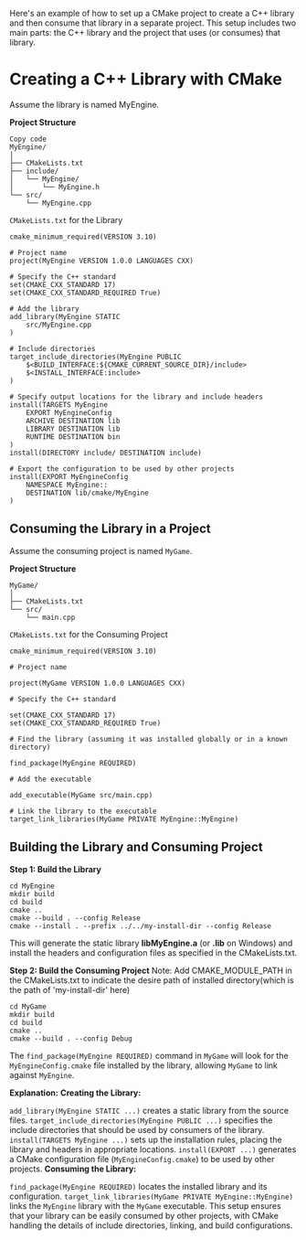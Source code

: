 Here's an example of how to set up a CMake project to create a C++ library and then consume that library in a separate project. This setup includes two main parts: the C++ library and the project that uses (or consumes) that library.

# Creating a C++ Library with CMake

Assume the library is named MyEngine.

**Project Structure**

```
Copy code
MyEngine/
│
├── CMakeLists.txt
├── include/
│   └── MyEngine/
│       └── MyEngine.h
└── src/
    └── MyEngine.cpp
```

`CMakeLists.txt` for the Library

```
cmake_minimum_required(VERSION 3.10)

# Project name
project(MyEngine VERSION 1.0.0 LANGUAGES CXX)

# Specify the C++ standard
set(CMAKE_CXX_STANDARD 17)
set(CMAKE_CXX_STANDARD_REQUIRED True)

# Add the library
add_library(MyEngine STATIC
    src/MyEngine.cpp
)

# Include directories
target_include_directories(MyEngine PUBLIC
    $<BUILD_INTERFACE:${CMAKE_CURRENT_SOURCE_DIR}/include>
    $<INSTALL_INTERFACE:include>
)

# Specify output locations for the library and include headers
install(TARGETS MyEngine
    EXPORT MyEngineConfig
    ARCHIVE DESTINATION lib
    LIBRARY DESTINATION lib
    RUNTIME DESTINATION bin
)
install(DIRECTORY include/ DESTINATION include)

# Export the configuration to be used by other projects
install(EXPORT MyEngineConfig
    NAMESPACE MyEngine::
    DESTINATION lib/cmake/MyEngine
)
```

## Consuming the Library in a Project

Assume the consuming project is named `MyGame`.

**Project Structure**

```
MyGame/
│
├── CMakeLists.txt
└── src/
    └── main.cpp
```

`CMakeLists.txt` for the Consuming Project

```
cmake_minimum_required(VERSION 3.10)

# Project name

project(MyGame VERSION 1.0.0 LANGUAGES CXX)

# Specify the C++ standard

set(CMAKE_CXX_STANDARD 17)
set(CMAKE_CXX_STANDARD_REQUIRED True)

# Find the library (assuming it was installed globally or in a known directory)

find_package(MyEngine REQUIRED)

# Add the executable

add_executable(MyGame src/main.cpp)

# Link the library to the executable
target_link_libraries(MyGame PRIVATE MyEngine::MyEngine) 
```

## Building the Library and Consuming Project

**Step 1: Build the Library**

```
cd MyEngine
mkdir build
cd build
cmake ..
cmake --build . --config Release
cmake --install . --prefix ../../my-install-dir --config Release
```

This will generate the static library **libMyEngine.a** (or **.lib** on Windows) and install the headers and configuration files as specified in the CMakeLists.txt.

**Step 2: Build the Consuming Project**
Note: Add CMAKE_MODULE_PATH in the CMakeLists.txt to indicate the desire path of installed directory(which is the path of 'my-install-dir' here)

```
cd MyGame
mkdir build
cd build
cmake ..
cmake --build . --config Debug
```

The `find_package(MyEngine REQUIRED)` command in `MyGame` will look for the `MyEngineConfig.cmake` file installed by the library, allowing `MyGame` to link against `MyEngine`.

**Explanation:**
**Creating the Library:**

`add_library(MyEngine STATIC ...)` creates a static library from the source files.
`target_include_directories(MyEngine PUBLIC ...)` specifies the include directories that should be used by consumers of the library.
`install(TARGETS MyEngine ...)` sets up the installation rules, placing the library and headers in appropriate locations.
`install(EXPORT ...)` generates a CMake configuration file (`MyEngineConfig.cmake`) to be used by other projects.
**Consuming the Library:**

`find_package(MyEngine REQUIRED)` locates the installed library and its configuration.
`target_link_libraries(MyGame PRIVATE MyEngine::MyEngine)` links the `MyEngine` library with the `MyGame` executable.
This setup ensures that your library can be easily consumed by other projects, with CMake handling the details of include directories, linking, and build configurations.